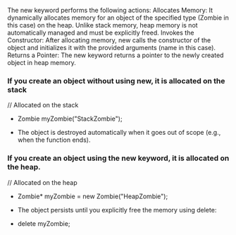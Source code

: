 
The new keyword performs the following actions: Allocates Memory: It dynamically
allocates memory for an object of the specified type (Zombie in this case) on the heap.
Unlike stack memory, heap memory is not automatically managed and must be explicitly
freed. Invokes the Constructor: After allocating memory, new calls the constructor of
the object and initializes it with the provided arguments (name in this case). Returns
a Pointer: The new keyword returns a pointer to the newly created object in heap memory.


### If you create an object without using new, it is allocated on the stack

// Allocated on the stack

- Zombie myZombie("StackZombie");

* The object is destroyed automatically when it goes out of scope (e.g., when the function ends).

### If you create an object using the new keyword, it is allocated on the heap.

// Allocated on the heap

- Zombie* myZombie = new Zombie("HeapZombie");

* The object persists until you explicitly free the memory using delete:

- delete myZombie;

